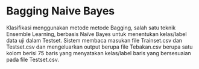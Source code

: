# Bagging Naive Bayes

Klasifikasi menggunakan metode metode Bagging, salah satu teknik Ensemble Learning, berbasis Naïve Bayes untuk menentukan kelas/label data uji dalam Testset. Sistem membaca masukan file Trainset.csv dan Testset.csv dan mengeluarkan output berupa file Tebakan.csv berupa satu kolom berisi 75 baris yang menyatakan kelas/label baris yang bersesuaian pada file Testset.csv.
